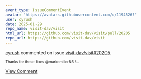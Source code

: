 ```yaml
---
event_type: IssueCommentEvent
avatar: "https://avatars.githubusercontent.com/u/1194526?"
user: cyrush
date: 2025-01-29
repo_name: visit-dav/visit
html_url: https://github.com/visit-dav/visit/pull/20205
repo_url: https://github.com/visit-dav/visit
---
```


<a href='https://github.com/cyrush' target='_blank'>cyrush</a> commented on issue <a href='https://github.com/visit-dav/visit/pull/20205' target='_blank'>visit-dav/visit#20205</a>.

<small>Thanks for these fixes @markcmiller86 !...</small>

<a href='https://github.com/visit-dav/visit/pull/20205' target='_blank'>View Comment</a>